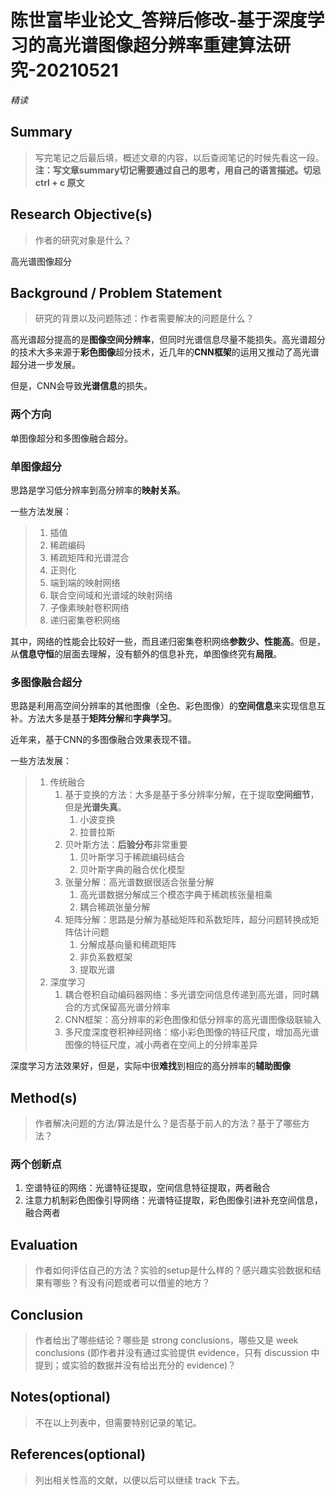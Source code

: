 # 陈世富毕业论文_答辩后修改-基于深度学习的高光谱图像超分辨率重建算法研究-20210521

*精读*

## Summary

>  写完笔记之后最后填，概述文章的内容，以后查阅笔记的时候先看这一段。**注：写文章summary切记需要通过自己的思考，用自己的语言描述。切忌 ctrl + c 原文**

## Research Objective(s)

> 作者的研究对象是什么？

高光谱图像超分

## Background / Problem Statement

> 研究的背景以及问题陈述：作者需要解决的问题是什么？

高光谱超分提高的是**图像空间分辨率**，但同时光谱信息尽量不能损失。高光谱超分的技术大多来源于**彩色图像**超分技术，近几年的**CNN框架**的运用又推动了高光谱超分进一步发展。

但是，CNN会导致**光谱信息**的损失。

### 两个方向

单图像超分和多图像融合超分。

### 单图像超分

思路是学习低分辨率到高分辨率的**映射关系**。

一些方法发展：

> 1. 插值
> 2. 稀疏编码
> 3. 稀疏矩阵和光谱混合
> 4. 正则化
> 5. 端到端的映射网络
> 6. 联合空间域和光谱域的映射网络
> 7. 子像素映射卷积网络
> 8. 递归密集卷积网络

其中，网络的性能会比较好一些，而且递归密集卷积网络**参数少、性能高**。但是，从**信息守恒**的层面去理解，没有额外的信息补充，单图像终究有**局限**。

### 多图像融合超分

思路是利用高空间分辨率的其他图像（全色、彩色图像）的**空间信息**来实现信息互补。方法大多是基于**矩阵分解**和**字典学习**。

近年来，基于CNN的多图像融合效果表现不错。

一些方法发展：

> 1. 传统融合
>    1. 基于变换的方法：大多是基于多分辨率分解，在于提取**空间细节**，但是**光谱失真**。
>       1. 小波变换
>       2. 拉普拉斯
>    2. 贝叶斯方法：**后验分布**非常重要
>       1. 贝叶斯学习于稀疏编码结合
>       2. 贝叶斯字典的融合优化模型
>    3. 张量分解：高光谱数据很适合张量分解
>       1. 高光谱数据分解成三个模态字典于稀疏核张量相乘
>       2. 耦合稀疏张量分解
>    4. 矩阵分解：思路是分解为基础矩阵和系数矩阵，超分问题转换成矩阵估计问题
>       1. 分解成基向量和稀疏矩阵
>       2. 非负系数框架
>       3. 提取光谱
> 2. 深度学习
>    1. 耦合卷积自动编码器网络：多光谱空间信息传递到高光谱，同时耦合的方式保留高光谱分辨率 
>    2. CNN框架：高分辨率的彩色图像和低分辨率的高光谱图像级联输入
>    3. 多尺度深度卷积神经网络：缩小彩色图像的特征尺度，增加高光谱图像的特征尺度，减小两者在空间上的分辨率差异

深度学习方法效果好，但是，实际中很**难找**到相应的高分辨率的**辅助图像**

## Method(s)

> 作者解决问题的方法/算法是什么？是否基于前人的方法？基于了哪些方法？

### 两个创新点

1. 空谱特征的网络：光谱特征提取，空间信息特征提取，两者融合
2. 注意力机制彩色图像引导网络：光谱特征提取，彩色图像引进补充空间信息，融合两者

## Evaluation

> 作者如何评估自己的方法？实验的setup是什么样的？感兴趣实验数据和结果有哪些？有没有问题或者可以借鉴的地方？

## Conclusion

> 作者给出了哪些结论？哪些是 strong conclusions，哪些又是 week conclusions (即作者并没有通过实验提供 evidence，只有 discussion 中提到；或实验的数据并没有给出充分的 evidence)？

## Notes(optional)

> 不在以上列表中，但需要特别记录的笔记。

## References(optional)

> 列出相关性高的文献，以便以后可以继续 track 下去。